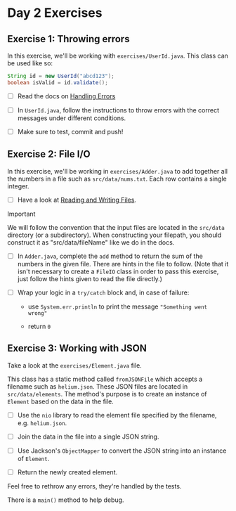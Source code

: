# Day 2 Exercises

## Exercise 1: Throwing errors

In this exercise, we'll be working with `exercises/UserId.java`. This class can
be used like so:

```java
String id = new UserId("abcd123");
boolean isValid = id.validate();
```

- [ ] Read the docs on
      [Handling Errors](https://tech-docs.corndel.com/java/handling-errors.html)

- [ ] In `UserId.java`, follow the instructions to throw errors with the correct
      messages under different conditions.

- [ ] Make sure to test, commit and push!

## Exercise 2: File I/O

In this exercise, we'll be working in `exercises/Adder.java` to add together all
the numbers in a file such as `src/data/nums.txt`. Each row contains a single
integer.

- [ ] Have a look at
      [Reading and Writing Files](https://tech-docs.corndel.com/java/file-io.html).

> [!IMPORTANT]
>
> We will follow the convention that the input files are located in the
> `src/data` directory (or a subdirectory). When constructing your filepath, you
> should construct it as "src/data/fileName" like we do in the docs.

- [ ] In `Adder.java`, complete the `add` method to return the sum of the
      numbers in the given file. There are hints in the file to follow. (Note
      that it isn't necessary to create a `FileIO` class in order to pass this
      exercise, just follow the hints given to read the file directly.)

- [ ] Wrap your logic in a `try/catch` block and, in case of failure:

  - use `System.err.println` to print the message `"Something went wrong"`

  - return `0`

## Exercise 3: Working with JSON

Take a look at the `exercises/Element.java` file.

This class has a static method called `fromJSONFile` which accepts a filename
such as `helium.json`. These JSON files are located in `src/data/elements`. The
method's purpose is to create an instance of `Element` based on the data in the
file.

- [ ] Use the `nio` library to read the element file specified by the filename,
      e.g. `helium.json`.

- [ ] Join the data in the file into a single JSON string.

- [ ] Use Jackson's `ObjectMapper` to convert the JSON string into an instance
      of `Element`.

- [ ] Return the newly created element.

Feel free to rethrow any errors, they're handled by the tests.

There is a `main()` method to help debug.
